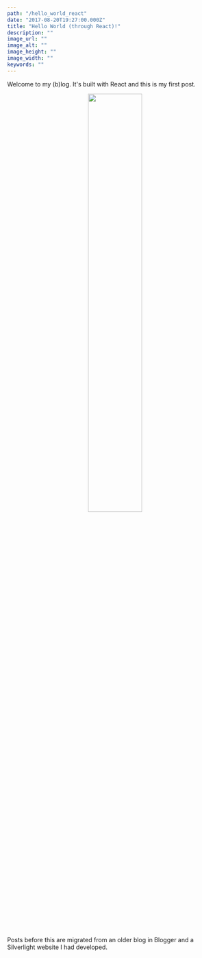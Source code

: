 ```yaml
---
path: "/hello_world_react"
date: "2017-08-20T19:27:00.000Z"
title: "Hello World (through React)!"
description: ""
image_url: ""
image_alt: ""
image_height: ""
image_width: ""
keywords: ""
---
```


Welcome to my (b)log. It's built with React and this is my first post.

<center><img src="https://s-media-cache-ak0.pinimg.com/originals/f2/3e/8c/f23e8c5197a51c3553fbb4705f0e6383.jpg" width="50%" height="50%" /></center>

Posts before this are migrated from an older blog in Blogger and a Silverlight website I had developed.